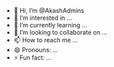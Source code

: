 - 👋 Hi, I’m @AkashAdmins
- 👀 I’m interested in ...
- 🌱 I’m currently learning ...
- 💞️ I’m looking to collaborate on ...
- 📫 How to reach me ...
- 😄 Pronouns: ...
- ⚡ Fun fact: ...

<!---
AkashAdmins/AkashAdmins is a ✨ special ✨ repository because its `README.md` (this file) appears on your GitHub profile.
You can click the Preview link to take a look at your changes.
--->
